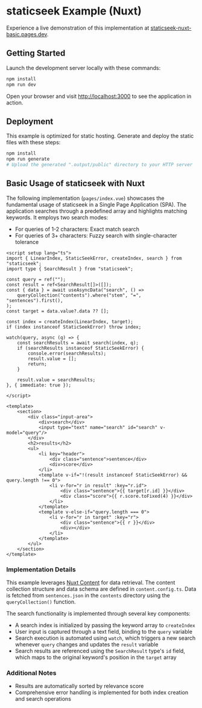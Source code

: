 # staticseek Example (Nuxt)

Experience a live demonstration of this implementation at [staticseek-nuxt-basic.pages.dev](https://staticseek-nuxt-basic.pages.dev/).

## Getting Started

Launch the development server locally with these commands:

```bash
npm install
npm run dev
```

Open your browser and visit [http://localhost:3000](http://localhost:3000) to see the application in action.

## Deployment

This example is optimized for static hosting. Generate and deploy the static files with these steps:

```bash
npm install
npm run generate
# Upload the generated ".output/public" directory to your HTTP server
```

## Basic Usage of staticseek with Nuxt

The following implementation (`pages/index.vue`) showcases the fundamental usage of staticseek in a Single Page Application (SPA).
The application searches through a predefined array and highlights matching keywords. It employs two search modes:
- For queries of 1-2 characters: Exact match search
- For queries of 3+ characters: Fuzzy search with single-character tolerance

```vue
<script setup lang="ts">
import { LinearIndex, StaticSeekError, createIndex, search } from "staticseek";
import type { SearchResult } from "staticseek";

const query = ref("");
const result = ref<SearchResult[]>([]);
const { data } = await useAsyncData("search", () =>
    queryCollection("contents").where("stem", "=", "sentences").first(),
);
const target = data.value?.data ?? [];

const index = createIndex(LinearIndex, target);
if (index instanceof StaticSeekError) throw index;

watch(query, async (q) => {
    const searchResults = await search(index, q);
    if (searchResults instanceof StaticSeekError) {
        console.error(searchResults);
        result.value = [];
        return;
    }

    result.value = searchResults;
}, { immediate: true });

</script>

<template>
    <section>
        <div class="input-area">
            <div>search</div>
            <input type="text" name="search" id="search" v-model="query"/>
        </div>
        <h2>results</h2>
        <ul>
            <li key="header">
                <div class="sentence">sentence</div>
                <div>score</div>
            </li>
            <template v-if="!(result instanceof StaticSeekError) && query.length !== 0">
                <li v-for="r in result" :key="r.id">
                    <div class="sentence">{{ target[r.id] }}</div>
                    <div class="score">{{ r.score.toFixed(4) }}</div>
                </li>
            </template>
            <template v-else-if="query.length === 0">
                <li v-for="r in target" :key="r">
                    <div class="sentence">{{ r }}</div>
                    <div></div>
                </li>
            </template>
        </ul>
    </section>
</template>
```

### Implementation Details

This example leverages [Nuxt Content](https://content.nuxt.com/) for data retrieval. The content collection structure and data schema are defined in `content.config.ts`. Data is fetched from `sentences.json` in the `contents` directory using the `queryCollection()` function.

The search functionality is implemented through several key components:

- A search index is initialized by passing the keyword array to `createIndex`
- User input is captured through a text field, binding to the `query` variable
- Search execution is automated using `watch`, which triggers a new search whenever `query` changes and updates the `result` variable
- Search results are referenced using the `SearchResult` type's `id` field, which maps to the original keyword's position in the `target` array

### Additional Notes

- Results are automatically sorted by relevance score
- Comprehensive error handling is implemented for both index creation and search operations
